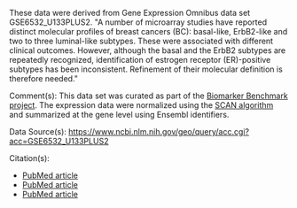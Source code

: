 These data were derived from Gene Expression Omnibus data set GSE6532_U133PLUS2. "A number of microarray studies have reported distinct molecular profiles of breast cancers (BC): basal-like, ErbB2-like and two to three luminal-like subtypes. These were associated with different clinical outcomes. However, although the basal and the ErbB2 subtypes are repeatedly recognized, identification of estrogen receptor (ER)-positive subtypes has been inconsistent. Refinement of their molecular definition is therefore needed."

Comment(s): This data set was curated as part of the [Biomarker Benchmark project](https://osf.io/ssk3t/). The expression data were normalized using the [SCAN algorithm](https://bioconductor.org/packages/release/bioc/html/SCAN.UPC.html) and summarized at the gene level using Ensembl identifiers.

Data Source(s): https://www.ncbi.nlm.nih.gov/geo/query/acc.cgi?acc=GSE6532_U133PLUS2

Citation(s): 
* [PubMed article](https://www.ncbi.nlm.nih.gov/pubmed/17401012)
* [PubMed article](https://www.ncbi.nlm.nih.gov/pubmed/18498629) 
* [PubMed article](https://www.ncbi.nlm.nih.gov/pubmed/20479250)
